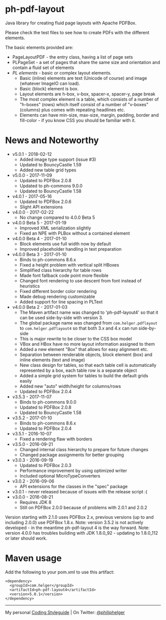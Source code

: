 # ph-pdf-layout

Java library for creating fluid page layouts with Apache PDFBox.

Please check the test files to see how to create PDFs with the different elements.

The basic elements provided are:
* PageLayoutPDF - the entry class, having a list of page sets
* PLPageSet - a set of pages that share the same size and orientation and contain a fluid set of elements
* *PL elements* - basic or complex layout elements.
  * Basic (inline) elements are text (Unicode of course) and image (whatever ImageIO can load).
  * Basic (block) element is box. 
  * Layout elements are h-box, v-box, spacer-x, spacer-y, page break
  * The most complex element is a table, which consists of a number of "h-boxes" (rows) which itself consist of a number of "v-boxes" (columns) plus comes with repeating headlines etc.
  * Elements can have min-size, max-size, margin, padding, border and fill-color - if you know CSS you should be familiar with it.

# News and Noteworthy

* v5.0.1 - 2018-02-12
  * Added image type support (issue #3)
  * Updated to BouncyCastle 1.59
  * Added new table grid types
* v5.0.0 - 2017-11-09
  * Updated to PDFBox 2.0.8
  * Updated to ph-commons 9.0.0
  * Updated to BouncyCastle 1.58
* v4.0.1 - 2017-05-16
  * Updated to PDFBox 2.0.6
  * Slight API extensions
* v4.0.0 - 2017-02-22
  * No change compared to 4.0.0 Beta 5
* v4.0.0 Beta 5 - 2017-01-19
  * Improved XML serialization slightly
  * Fixed an NPE with PLBox without a contained element
* v4.0.0 Beta 4 - 2017-01-10
  * Block elements use full width now by default
  * Improved placeholder handling in text preparation
* v4.0.0 Beta 3 - 2017-01-10
  * Binds to ph-commons 8.6.x
  * Fixed a height problem with vertical split HBoxes
  * Simplified class hierarchy for table rows
  * Made font fallback code point more flexible
  * Changed font rendering to use descent from font instead of heuristics
  * Fixed different border color rendering
  * Made debug rendering customizable
  * Added support for line spacing in PLText
* v4.0.0 Beta 2 - 2017-01-03
  * The Maven artifact name was changed to 'ph-pdf-layout4' so that it can be used side-by-side with version 3.
  * The global package name was changed from `com.helger.pdflayout` to `com.helger.pdflayout4` so that both 3.x and 4.x can run side-by-side
  * This is major rewrite to be closer to the CSS box model
  * VBox and HBox have no more layout information assigned to them
  * Added a new element "Box" that allows for easy alignment etc.
  * Separation between renderable objects, block element (box) and inline elements (text and image)
  * New class design for tables, so that each table cell is automatically represented by a box, each table row is a separate object
  * Added a simple grid system for tables to build the default grids easily
  * Added new "auto" width/height for columns/rows
  * Updated to PDFBox 2.0.4
* v3.5.3 - 2017-11-07
  * Binds to ph-commons 9.0.0
  * Updated to PDFBox 2.0.8
  * Updated to BouncyCastle 1.58
* v3.5.2 - 2017-01-10
  * Binds to ph-commons 8.6.x
  * Updated to PDFBox 2.0.4
* v3.5.1 - 2016-10-07
  * Fixed a rendering flaw with borders
* v3.5.0 - 2016-09-21
  * Changed internal class hierarchy to prepare for future changes
  * Changed package assignments for better grouping
* v3.0.3 - 2016-09-19
  * Updated to PDFBox 2.0.3
  * Performance improvement by using optimized writer
  * Included optional MicroTypeConverters
* v3.0.2 - 2016-09-06
  * API extensions for the classes in the "spec" package
* v3.0.1 - never released because of issues with the release script :(   
* v3.0.0 - 2016-08-21
  * Requires JDK 8
  * Still on PDFBox 2.0.0 because of problems with 2.0.1 and 2.0.2

Version starting with 2.1.0 uses PDFBox 2.x, previous versions (up to and including 2.0.0) use PDFBox 1.8.x.
Note: version 3.5.2 is not actively developed - in the meantime ph-pdf-layout 4 is the way forward.
Note: version 4.0.0 has troubles building with JDK 1.8.0_92 - updating to 1.8.0_112 or later should work.

# Maven usage
Add the following to your pom.xml to use this artifact:
```
<dependency>
  <groupId>com.helger</groupId>
  <artifactId>ph-pdf-layout4</artifactId>
  <version>5.0.1</version>
</dependency>
```

---

My personal [Coding Styleguide](https://github.com/phax/meta/blob/master/CodingStyleguide.md) |
On Twitter: <a href="https://twitter.com/philiphelger">@philiphelger</a>
